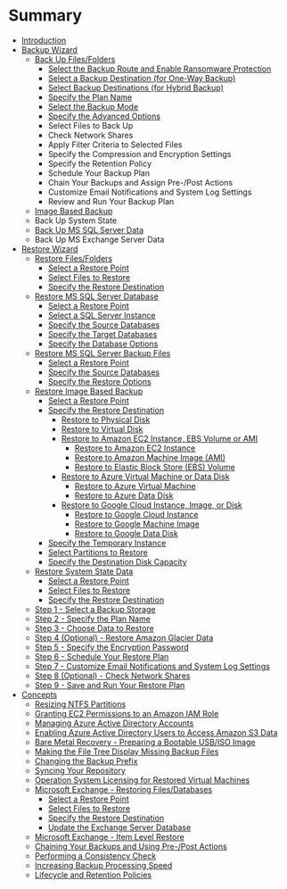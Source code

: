 # Summary

* [Introduction](README.md)
* [Backup Wizard](concepts/backup-wizard.md)
  * [Back Up Files/Folders](concepts/backup-wizard/backup-filesfolders.md)
    * [Select the Backup Route and Enable Ransomware Protection](concepts/backup-wizard/backup-filesfolders/welcome.md)
    * [Select a Backup Destination \(for One-Way Backup\)](concepts/backup-wizard/backup-filesfolders/shared-select-a-backup-storage.md)
    * [Select Backup Destinations \(for Hybrid Backup\)](concepts/backup-wizard/backup-filesfolders/optional-select-a-backup-storage.md)
    * [Specify the Plan Name](concepts/backup-wizard/backup-filesfolders/shared-specify-the-plan-name.md)
    * [Select the Backup Mode](concepts/backup-wizard/backup-filesfolders/shared-select-the-backup-mode.md)
    * [Specify the Advanced Options](concepts/backup-wizard/backup-filesfolders/shared-specify-the-advanced-options.md)
    * Select Files to Back Up
    * Check Network Shares
    * Apply Filter Criteria to Selected Files
    * Specify the Compression and Encryption Settings
    * Specify the Retention Policy
    * Schedule Your Backup Plan
    * Chain Your Backups and Assign Pre-/Post Actions
    * Customize Email Notifications and System Log Settings
    * Review and Run Your Backup Plan
  * [Image Based Backup](concepts/backup-wizard/image-based-backup.md)
  * Back Up System State
  * [Back Up MS SQL Server Data](concepts/backup-wizard/back-up-ms-sql-server-data.md)
  * Back Up MS Exchange Server Data
* [Restore Wizard](chapter1.md)
  * [Restore Files/Folders](chapter1/step-3-choose-data-to-restore/31-restore-filesfolders-or-ms-exchange-data.md)
    * [Select a Restore Point](chapter1/step-3-choose-data-to-restore/31-restore-filesfolders-or-ms-exchange-data/311-select-file-versions-to-restore.md)
    * [Select Files to Restore](chapter1/step-3-choose-data-to-restore/31-restore-filesfolders-or-ms-exchange-data/312-select-files-to-restore.md)
    * [Specify the Restore Destination](chapter1/step-3-choose-data-to-restore/31-restore-filesfolders-or-ms-exchange-data/313-specify-the-restore-destination.md)
  * [Restore MS SQL Server Database](chapter1/step-3-choose-data-to-restore/32-restore-ms-sql-server-database.md)
    * [Select a Restore Point](chapter1/step-3-choose-data-to-restore/32-restore-ms-sql-server-database/322-select-file-versions-to-restore.md)
    * [Select a SQL Server Instance](chapter1/step-3-choose-data-to-restore/32-restore-ms-sql-server-database/322-select-ms-sql-server-instance.md)
    * [Specify the Source Databases](chapter1/step-3-choose-data-to-restore/32-restore-ms-sql-server-database/323-specify-the-restore-source.md)
    * [Specify the Target Databases](chapter1/step-3-choose-data-to-restore/32-restore-ms-sql-server-database/324-specify-the-database-names.md)
    * [Specify the Database Options](chapter1/step-3-choose-data-to-restore/32-restore-ms-sql-server-database/325-specify-the-database-options.md)
  * [Restore MS SQL Server Backup Files](chapter1/step-3-choose-data-to-restore/33-restore-ms-sql-server-backup-files.md)
    * [Select a Restore Point](chapter1/step-3-choose-data-to-restore/33-restore-ms-sql-server-backup-files/331-select-file-versions-to-restore.md)
    * [Specify the Source Databases](chapter1/step-3-choose-data-to-restore/33-restore-ms-sql-server-backup-files/332-specify-the-restore-source.md)
    * [Specify the Restore Options](chapter1/step-3-choose-data-to-restore/33-restore-ms-sql-server-backup-files/333-specify-the-restore-options.md)
  * [Restore Image Based Backup](chapter1/step-3-choose-data-to-restore/34-restore-a-disk-image-or-network-share.md)
    * [Select a Restore Point](chapter1/step-3-choose-data-to-restore/34-restore-a-disk-image-or-network-share/341-select-file-versions-to-restore.md)
    * [Specify the Restore Destination](chapter1/step-3-choose-data-to-restore/34-restore-a-disk-image-or-network-share/342-specify-the-restore-destination.md)
      * [Restore to Physical Disk](chapter1/step-3-choose-data-to-restore/34-restore-a-disk-image-or-network-share/342-specify-the-restore-destination/3421-restore-to-a-physical-disk.md)
      * [Restore to Virtual Disk](chapter1/step-3-choose-data-to-restore/34-restore-a-disk-image-or-network-share/342-specify-the-restore-destination/3422-restore-to-a-virtual-disk.md)
      * [Restore to Amazon EC2 Instance, EBS Volume or AMI](chapter1/step-3-choose-data-to-restore/34-restore-a-disk-image-or-network-share/342-specify-the-restore-destination/3423-restore-as-an-amazon-ec2-instance-elastic-block-store-volume-or-machine-image.md)
        * [Restore to Amazon EC2 Instance](chapter1/step-3-choose-data-to-restore/34-restore-a-disk-image-or-network-share/342-specify-the-restore-destination/3423-restore-as-an-amazon-ec2-instance-elastic-block-store-volume-or-machine-image/34231.md)
        * [Restore to Amazon Machine Image \(AMI\)](chapter1/step-3-choose-data-to-restore/34-restore-a-disk-image-or-network-share/342-specify-the-restore-destination/3423-restore-as-an-amazon-ec2-instance-elastic-block-store-volume-or-machine-image/31232-restore-to-an-amazon-machine-image-ami.md)
        * [Restore to Elastic Block Store \(EBS\) Volume](chapter1/step-3-choose-data-to-restore/34-restore-a-disk-image-or-network-share/342-specify-the-restore-destination/3423-restore-as-an-amazon-ec2-instance-elastic-block-store-volume-or-machine-image/31233-restore-to-elastic-block-store-ebs-volume.md)
      * [Restore to Azure Virtual Machine or Data Disk](chapter1/step-3-choose-data-to-restore/34-restore-a-disk-image-or-network-share/342-specify-the-restore-destination/3424-restore-to-an-azure-vm-or-data-disk.md)
        * [Restore to Azure Virtual Machine](chapter1/step-3-choose-data-to-restore/34-restore-a-disk-image-or-network-share/342-specify-the-restore-destination/3424-restore-to-an-azure-vm-or-data-disk/34241-restore-to-an-azure-virtual-machine.md)
        * [Restore to Azure Data Disk](chapter1/step-3-choose-data-to-restore/34-restore-a-disk-image-or-network-share/342-specify-the-restore-destination/3424-restore-to-an-azure-vm-or-data-disk/34242-restore-to-an-azure-data-disk.md)
      * [Restore to Google Cloud Instance, Image, or Disk](chapter1/step-3-choose-data-to-restore/34-restore-a-disk-image-or-network-share/342-specify-the-restore-destination/3425-restore-to-a-google-cloud-instance-image-or-disk.md)
        * [Restore to Google Cloud Instance](chapter1/step-3-choose-data-to-restore/34-restore-a-disk-image-or-network-share/342-specify-the-restore-destination/3425-restore-to-a-google-cloud-instance-image-or-disk/34251-restore-to-a-google-cloud-instance.md)
        * [Restore to Google Machine Image](chapter1/step-3-choose-data-to-restore/34-restore-a-disk-image-or-network-share/342-specify-the-restore-destination/3425-restore-to-a-google-cloud-instance-image-or-disk/34252-restore-to-a-google-machine-image.md)
        * [Restore to Google Data Disk](chapter1/step-3-choose-data-to-restore/34-restore-a-disk-image-or-network-share/342-specify-the-restore-destination/3425-restore-to-a-google-cloud-instance-image-or-disk/restore-to-a-google-data-disk.md)
    * [Specify the Temporary Instance](chapter1/step-3-choose-data-to-restore/34-restore-a-disk-image-or-network-share/343-specify-a-temporary-instance.md)
    * [Select Partitions to Restore](chapter1/step-3-choose-data-to-restore/34-restore-a-disk-image-or-network-share/344-select-partitions.md)
    * [Specify the Destination Disk Capacity](chapter1/step-3-choose-data-to-restore/34-restore-a-disk-image-or-network-share/36-specify-the-disk-capacity.md)
  * [Restore System State Data](chapter1/step-3-choose-data-to-restore/35-restore-system-state-data.md)
    * [Select a Restore Point](chapter1/step-3-choose-data-to-restore/35-restore-system-state-data/361-select-the-backup-type.md)
    * [Select Files to Restore](chapter1/step-3-choose-data-to-restore/35-restore-system-state-data/362-select-an-intermediate-storage.md)
    * [Specify the Restore Destination](chapter1/step-3-choose-data-to-restore/35-restore-system-state-data/363-check-network-shares.md)
  * [Step 1 - Select a Backup Storage](chapter1/er.md)
  * [Step 2 - Specify the Plan Name](chapter1/step-2-specify-plan-name.md)
  * [Step 3 - Choose Data to Restore](chapter1/step-3-choose-data-to-restore.md)
  * [Step 4 \(Optional\) - Restore Amazon Glacier Data](chapter1/step-4-restore-amazon-glacier-data.md)
  * [Step 5  - Specify the Encryption Password](chapter1/step-4-specify-the-encryption-password.md)
  * [Step 6 - Schedule Your Restore Plan](chapter1/step-5-schedule-your-restore-plan.md)
  * [Step 7 - Customize Email Notifications and System Log Settings](chapter1/step-6-customize-email-notifications-and-system-log-settings.md)
  * [Step 8 \(Optional\) - Check Network Shares](chapter1/step-8-optional-check-network-shares.md)
  * [Step 9 - Save and Run Your Restore Plan](chapter1/step-7-save-and-run-your-restore-plan.md)
* [Concepts](concepts.md)
  * [Resizing NTFS Partitions](concepts/restoring-ntfs-partitions.md)
  * [Granting EC2 Permissions to an Amazon IAM Role](concepts/permissions.md)
  * [Managing Azure Active Directory Accounts](concepts/managing-azure-active-directory-accounts.md)
  * [Enabling Azure Active Directory Users to Access Amazon S3 Data](concepts/enabling-azure-active-directory-users-to-access-amazon-s3-data.md)
  * [Bare Metal Recovery - Preparing a Bootable USB/ISO Image](concepts/preparing-a-bootable-usbiso-image-for-bare-metal-recovery.md)
  * [Making the File Tree Display Missing Backup Files](concepts/synchronizing-your-repository.md)
  * [Changing the Backup Prefix](concepts/changing-the-backup-prefix.md)
  * [Syncing Your Repository](concepts/syncing-your-repository.md)
  * [Operation System Licensing for Restored Virtual Machines](concepts/virtual-machine-operation-system-licensing.md)
  * [Microsoft Exchange - Restoring Files/Databases](concepts/restoring-ms-exchange-data.md)
    * [Select a Restore Point](concepts/restoring-ms-exchange-data/select-a-restore-point.md)
    * [Select Files to Restore](concepts/restoring-ms-exchange-data/select-files-to-restore.md)
    * [Specify the Restore Destination](concepts/restoring-ms-exchange-data/specify-the-restore-destination.md)
    * [Update the Exchange Server Database](concepts/microsoft-exchange-item-level-restore/update-the-exchange-server-database.md)
  * [Microsoft Exchange - Item Level Restore](concepts/microsoft-exchange-item-level-restore.md)
  * [Chaining Your Backups and Using Pre-/Post Actions](concepts/chaining-your-backups-and-using-pre-and-post-actions.md)
  * [Performing a Consistency Check](concepts/performing-a-consistency-check.md)
  * [Increasing Backup Processing Speed](concepts/increasing-backup-processing-speed.md)
  * [Lifecycle and Retention Policies](concepts/lifecycle-and-retention-policies.md)

